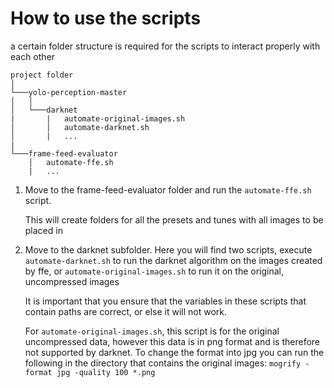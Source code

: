 # How to use the scripts
a certain folder structure is required for the scripts to interact properly with
each other

```
project folder
│
└───yolo-perception-master
│   │
│   └───darknet
|       |   automate-original-images.sh
│       │   automate-darknet.sh
│       |   ...
|
└───frame-feed-evaluator
    │   automate-ffe.sh
    |   ...
```

1. Move to the frame-feed-evaluator folder and run the `automate-ffe.sh` script.

   This will create folders for all the presets and tunes with all images to be
placed in

2. Move to the darknet subfolder. Here you will find two scripts, execute `automate-darknet.sh`
to run the darknet algorithm on the images created by ffe, or `automate-original-images.sh` to run it on
the original, uncompressed images

    It is important that you ensure that the variables in these scripts that contain
    paths are correct, or else it will not work.

    For `automate-original-images.sh`, this script is for the original uncompressed data, however
    this data is in png format and is therefore not supported by darknet. To change the format into
    jpg you can run the following in the directory that contains the original images: `mogrify -format jpg -quality 100 *.png`
